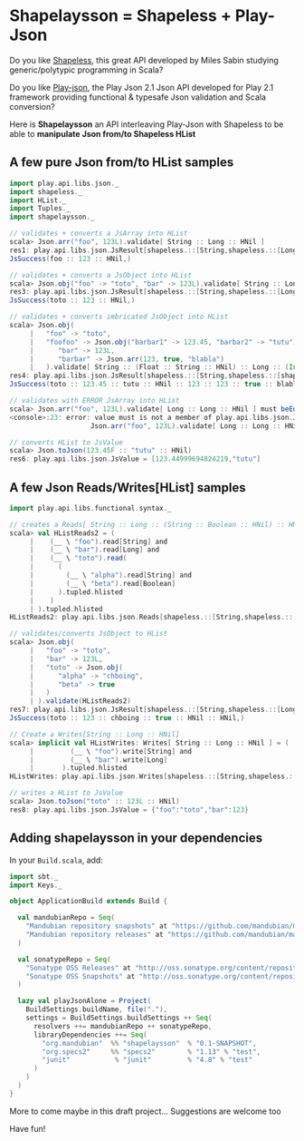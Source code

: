 # Shapelaysson = Shapeless + Play-Json 

Do you like [Shapeless](https://github.com/milessabin/shapeless), this great API developed by Miles Sabin studying generic/polytypic programming in Scala?

Do you like [Play-json](https://github.com/mandubian/play-json-alone), the Play Json 2.1 Json API developed for Play 2.1 framework providing functional & typesafe Json validation and Scala conversion?

Here is **Shapelaysson** an API interleaving Play-Json with Shapeless to be able to **manipulate Json from/to Shapeless HList**

## A few pure Json from/to HList samples

```scala
import play.api.libs.json._
import shapeless._
import HList._
import Tuples._
import shapelaysson._

// validates + converts a JsArray into HList
scala> Json.arr("foo", 123L).validate[ String :: Long :: HNil ]
res1: play.api.libs.json.JsResult[shapeless.::[String,shapeless.::[Long,shapeless.HNil]]] = 
JsSuccess(foo :: 123 :: HNil,)

// validates + converts a JsObject into HList
scala> Json.obj("foo" -> "toto", "bar" -> 123L).validate[ String :: Long :: HNil ]
res3: play.api.libs.json.JsResult[shapeless.::[String,shapeless.::[Long,shapeless.HNil]]] = 
JsSuccess(toto :: 123 :: HNil,)

// validates + converts imbricated JsObject into HList
scala> Json.obj(
     |   "foo" -> "toto", 
     |   "foofoo" -> Json.obj("barbar1" -> 123.45, "barbar2" -> "tutu"),
     |      "bar" -> 123L,
     |      "barbar" -> Json.arr(123, true, "blabla")
     |   ).validate[ String :: (Float :: String :: HNil) :: Long :: (Int :: Boolean :: String :: HNil) :: HNil ]
res4: play.api.libs.json.JsResult[shapeless.::[String,shapeless.::[shapeless.::[Float,shapeless.::[String,shapeless.HNil]],shapeless.::[Long,shapeless.::[shapeless.::[Int,shapeless.::[Boolean,shapeless.::[String,shapeless.HNil]]],shapeless.HNil]]]]] = 
JsSuccess(toto :: 123.45 :: tutu :: HNil :: 123 :: 123 :: true :: blabla :: HNil :: HNil,)

// validates with ERROR JsArray into HList
scala> Json.arr("foo", 123L).validate[ Long :: Long :: HNil ] must beEqualTo( JsError("validate.error.expected.jsnumber") )
<console>:23: error: value must is not a member of play.api.libs.json.JsResult[shapeless.::[Long,shapeless.::[Long,shapeless.HNil]]]
                    Json.arr("foo", 123L).validate[ Long :: Long :: HNil ] must beEqualTo( JsError("validate.error.expected.jsnumber") )

// converts HList to JsValue
scala> Json.toJson(123.45F :: "tutu" :: HNil)
res6: play.api.libs.json.JsValue = [123.44999694824219,"tutu"]

```

## A few Json Reads/Writes[HList] samples
  
```scala
import play.api.libs.functional.syntax._

// creates a Reads[ String :: Long :: (String :: Boolean :: HNil) :: HNil]
scala> val HListReads2 = (
     |    (__ \ "foo").read[String] and
     |    (__ \ "bar").read[Long] and
     |    (__ \ "toto").read(
     |      (
     |        (__ \ "alpha").read[String] and
     |        (__ \ "beta").read[Boolean]
     |      ).tupled.hlisted
     |    )
     | ).tupled.hlisted
HListReads2: play.api.libs.json.Reads[shapeless.::[String,shapeless.::[Long,shapeless.::[shapeless.::[String,shapeless.::[Boolean,shapeless.HNil]],shapeless.HNil]]]] = play.api.libs.json.Reads$$anon$8@7e4a09ee

// validates/converts JsObject to HList
scala> Json.obj(
     |   "foo" -> "toto", 
     |   "bar" -> 123L,
     |   "toto" -> Json.obj(
     |      "alpha" -> "chboing",
     |      "beta" -> true
     |   )
     | ).validate(HListReads2)
res7: play.api.libs.json.JsResult[shapeless.::[String,shapeless.::[Long,shapeless.::[shapeless.::[String,shapeless.::[Boolean,shapeless.HNil]],shapeless.HNil]]]] = 
JsSuccess(toto :: 123 :: chboing :: true :: HNil :: HNil,)

// Create a Writes[String :: Long :: HNil]
scala> implicit val HListWrites: Writes[ String :: Long :: HNil ] = (
     |         (__ \ "foo").write[String] and
     |         (__ \ "bar").write[Long]
     |       ).tupled.hlisted
HListWrites: play.api.libs.json.Writes[shapeless.::[String,shapeless.::[Long,shapeless.HNil]]] = play.api.libs.json.Writes$$anon$5@7c9d07e2

// writes a HList to JsValue
scala> Json.toJson("toto" :: 123L :: HNil)
res8: play.api.libs.json.JsValue = {"foo":"toto","bar":123}
```

## Adding shapelaysson in your dependencies

In your `Build.scala`, add:

```scala
import sbt._
import Keys._

object ApplicationBuild extends Build {

  val mandubianRepo = Seq(
    "Mandubian repository snapshots" at "https://github.com/mandubian/mandubian-mvn/raw/master/snapshots/",
    "Mandubian repository releases" at "https://github.com/mandubian/mandubian-mvn/raw/master/releases/"
  )

  val sonatypeRepo = Seq(
    "Sonatype OSS Releases" at "http://oss.sonatype.org/content/repositories/releases/",
    "Sonatype OSS Snapshots" at "http://oss.sonatype.org/content/repositories/snapshots/"    
  )

  lazy val playJsonAlone = Project(
    BuildSettings.buildName, file("."),
    settings = BuildSettings.buildSettings ++ Seq(
      resolvers ++= mandubianRepo ++ sonatypeRepo,
      libraryDependencies ++= Seq(
        "org.mandubian"  %% "shapelaysson"  % "0.1-SNAPSHOT",
        "org.specs2"     %% "specs2"        % "1.13" % "test",
        "junit"           % "junit"         % "4.8" % "test"
      )
    )
  )
}

```

More to come maybe in this draft project...
Suggestions are welcome too

Have fun!
